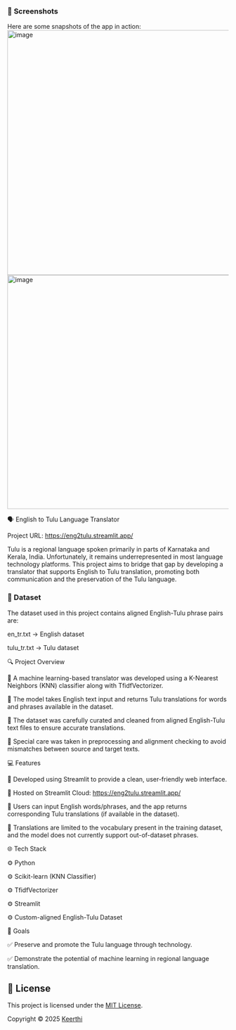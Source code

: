 ### 📸 **Screenshots**

Here are some snapshots of the app in action:
<img width="1151" height="557" alt="image" src="https://github.com/user-attachments/assets/7c51db35-ad05-4d26-bfaf-0e2af550898f" />
<img width="1070" height="532" alt="image" src="https://github.com/user-attachments/assets/87394971-24f1-423d-b1ba-2845e5b026f4" />


🗣️ English to Tulu Language Translator

Project URL: https://eng2tulu.streamlit.app/

Tulu is a regional language spoken primarily in parts of Karnataka and Kerala, India. Unfortunately, it remains underrepresented in most language technology platforms. This project aims to bridge that gap by developing a translator that supports English to Tulu translation, promoting both communication and the preservation of the Tulu language.


### 📁 Dataset

The dataset used in this project contains aligned English-Tulu phrase pairs are: 

en_tr.txt -> English dataset

tulu_tr.txt -> Tulu dataset

🔍 Project Overview

🔸 A machine learning-based translator was developed using a K-Nearest Neighbors (KNN) classifier along with TfidfVectorizer.

🔸 The model takes English text input and returns Tulu translations for words and phrases available in the dataset.

🔸 The dataset was carefully curated and cleaned from aligned English-Tulu text files to ensure accurate translations.

🔸 Special care was taken in preprocessing and alignment checking to avoid mismatches between source and target texts.


💻 Features

🔹 Developed using Streamlit to provide a clean, user-friendly web interface.

🔹 Hosted on Streamlit Cloud: https://eng2tulu.streamlit.app/

🔹 Users can input English words/phrases, and the app returns corresponding Tulu translations (if available in the dataset).

🔹 Translations are limited to the vocabulary present in the training dataset, and the model does not currently support out-of-dataset phrases.

🌐 Tech Stack

⚙️ Python

⚙️ Scikit-learn (KNN Classifier)

⚙️ TfidfVectorizer

⚙️ Streamlit

⚙️ Custom-aligned English-Tulu Dataset

🎯 Goals

✅ Preserve and promote the Tulu language through technology.

✅ Demonstrate the potential of machine learning in regional language translation.

## 📄 License

This project is licensed under the [MIT License](LICENSE).

Copyright © 2025 [Keerthi](https://github.com/Keerthi-2025)

